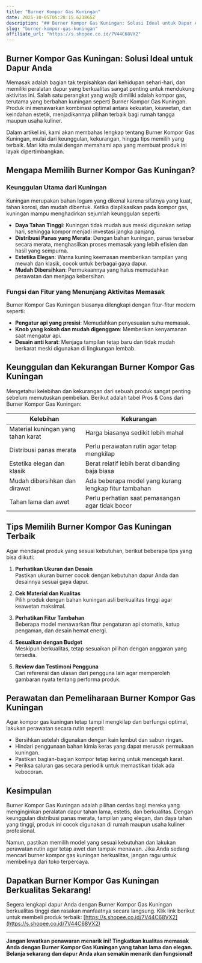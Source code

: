 ```yaml
---
title: "Burner Kompor Gas Kuningan"
date: 2025-10-05T05:28:15.621865Z
description: "## Burner Kompor Gas Kuningan: Solusi Ideal untuk Dapur Anda..."
slug: "burner-kompor-gas-kuningan"
affiliate_url: "https://s.shopee.co.id/7V44C68VX2"
---
```

## Burner Kompor Gas Kuningan: Solusi Ideal untuk Dapur Anda

Memasak adalah bagian tak terpisahkan dari kehidupan sehari-hari, dan memiliki peralatan dapur yang berkualitas sangat penting untuk mendukung aktivitas ini. Salah satu perangkat yang wajib dimiliki adalah kompor gas, terutama yang berbahan kuningan seperti Burner Kompor Gas Kuningan. Produk ini menawarkan kombinasi optimal antara kekuatan, keawetan, dan keindahan estetik, menjadikannya pilihan terbaik bagi rumah tangga maupun usaha kuliner.

Dalam artikel ini, kami akan membahas lengkap tentang Burner Kompor Gas Kuningan, mulai dari keunggulan, kekurangan, hingga tips memilih yang terbaik. Mari kita mulai dengan memahami apa yang membuat produk ini layak dipertimbangkan.

## Mengapa Memilih Burner Kompor Gas Kuningan?

### Keunggulan Utama dari Kuningan

Kuningan merupakan bahan logam yang dikenal karena sifatnya yang kuat, tahan korosi, dan mudah dibentuk. Ketika diaplikasikan pada kompor gas, kuningan mampu menghadirkan sejumlah keunggulan seperti:

- **Daya Tahan Tinggi**: Kuningan tidak mudah aus meski digunakan setiap hari, sehingga kompor menjadi investasi jangka panjang.
- **Distribusi Panas yang Merata**: Dengan bahan kuningan, panas tersebar secara merata, menghasilkan proses memasak yang lebih efisien dan hasil yang sempurna.
- **Estetika Elegan**: Warna kuning keemasan memberikan tampilan yang mewah dan klasik, cocok untuk berbagai gaya dapur.
- **Mudah Dibersihkan**: Permukaannya yang halus memudahkan perawatan dan menjaga kebersihan.

### Fungsi dan Fitur yang Menunjang Aktivitas Memasak

Burner Kompor Gas Kuningan biasanya dilengkapi dengan fitur-fitur modern seperti:

- **Pengatur api yang presisi**: Memudahkan penyesuaian suhu memasak.
- **Knob yang kokoh dan mudah digenggam**: Memberikan kenyamanan saat mengatur api.
- **Desain anti karat**: Menjaga tampilan tetap baru dan tidak mudah berkarat meski digunakan di lingkungan lembab.

## Keunggulan dan Kekurangan Burner Kompor Gas Kuningan

Mengetahui kelebihan dan kekurangan dari sebuah produk sangat penting sebelum memutuskan pembelian. Berikut adalah tabel Pros & Cons dari Burner Kompor Gas Kuningan:

| Kelebihan                            | Kekurangan                               |
|-------------------------------------|-----------------------------------------|
| Material kuningan yang tahan karat | Harga biasanya sedikit lebih mahal   |
| Distribusi panas merata            | Perlu perawatan rutin agar tetap mengkilap |
| Estetika elegan dan klasik        | Berat relatif lebih berat dibanding baja biasa |
| Mudah dibersihkan dan dirawat    | Ada beberapa model yang kurang lengkap fitur tambahan |
| Tahan lama dan awet               | Perlu perhatian saat pemasangan agar tidak bocor |

## Tips Memilih Burner Kompor Gas Kuningan Terbaik

Agar mendapat produk yang sesuai kebutuhan, berikut beberapa tips yang bisa diikuti:

1. **Perhatikan Ukuran dan Desain**  
   Pastikan ukuran burner cocok dengan kebutuhan dapur Anda dan desainnya sesuai gaya dapur.

2. **Cek Material dan Kualitas**  
   Pilih produk dengan bahan kuningan asli berkualitas tinggi agar keawetan maksimal.

3. **Perhatikan Fitur Tambahan**  
   Beberapa model menawarkan fitur pengaturan api otomatis, katup pengaman, dan desain hemat energi.

4. **Sesuaikan dengan Budget**  
   Meskipun berkualitas, tetap sesuaikan pilihan dengan anggaran yang tersedia.

5. **Review dan Testimoni Pengguna**  
   Cari referensi dan ulasan dari pengguna lain agar memperoleh gambaran nyata tentang performa produk.

## Perawatan dan Pemeliharaan Burner Kompor Gas Kuningan

Agar kompor gas kuningan tetap tampil mengkilap dan berfungsi optimal, lakukan perawatan secara rutin seperti:

- Bersihkan setelah digunakan dengan kain lembut dan sabun ringan.
- Hindari penggunaan bahan kimia keras yang dapat merusak permukaan kuningan.
- Pastikan bagian-bagian kompor tetap kering untuk mencegah karat.
- Periksa saluran gas secara periodik untuk memastikan tidak ada kebocoran.

## Kesimpulan

Burner Kompor Gas Kuningan adalah pilihan cerdas bagi mereka yang menginginkan peralatan dapur tahan lama, estetis, dan berkualitas. Dengan keunggulan distribusi panas merata, tampilan yang elegan, dan daya tahan yang tinggi, produk ini cocok digunakan di rumah maupun usaha kuliner profesional.

Namun, pastikan memilih model yang sesuai kebutuhan dan lakukan perawatan rutin agar tetap awet dan tampak menawan. Jika Anda sedang mencari burner kompor gas kuningan berkualitas, jangan ragu untuk membelinya dari toko terpercaya.

## Dapatkan Burner Kompor Gas Kuningan Berkualitas Sekarang!

Segera lengkapi dapur Anda dengan Burner Kompor Gas Kuningan berkualitas tinggi dan rasakan manfaatnya secara langsung. Klik link berikut untuk membeli produk terbaik: [https://s.shopee.co.id/7V44C68VX2](https://s.shopee.co.id/7V44C68VX2)

---

**Jangan lewatkan penawaran menarik ini! Tingkatkan kualitas memasak Anda dengan Burner Kompor Gas Kuningan yang tahan lama dan elegan. Belanja sekarang dan dapur Anda akan semakin menarik dan fungsional!**